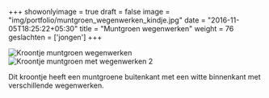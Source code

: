 +++
showonlyimage = true
draft = false
image = "img/portfolio/muntgroen_wegenwerken_kindje.jpg"
date = "2016-11-05T18:25:22+05:30"
title = "Muntgroen wegenwerken"
weight = 76
geslachten = ['jongen']
+++

<!--more-->
![Kroontje muntgroen wegenwerken][1]
![Kroontje muntgroen met wegenwerken 2][2]


Dit kroontje heeft een muntgroene buitenkant met een witte binnenkant met verschillende wegenwerken.

[1]: /img/portfolio/muntgroen_wegenwerken_kindje.jpg
[2]: /img/portfolio/alternatieven/muntgroen_wegenwerken.jpg
